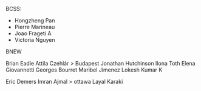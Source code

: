 BCSS:
* Hongzheng Pan
* Pierre Marineau
* Joao Frageti A
* Victoria Nguyen

BNEW

Brian Eadie
  Attila Czehlár > Budapest
  Jonathan Hutchinson
  Ilona Toth
Elena Giovannetti
  Georges Bourret
Maribel Jimenez
  Lokesh Kumar K


Eric Demers
  Imran Ajmal > ottawa
  Layal Karaki
